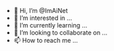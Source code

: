 - 👋 Hi, I’m @ImAiNet
- 👀 I’m interested in ...
- 🌱 I’m currently learning ...
- 💞️ I’m looking to collaborate on ...
- 📫 How to reach me ...

<!---
ImAiNet/ImAiNet is a ✨ special ✨ repository because its `README.md` (this file) appears on your GitHub profile.
You can click the Preview link to take a look at your changes.
--->
